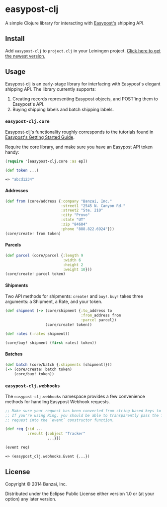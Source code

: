 # easypost-clj

A simple Clojure library for interacting with [Easypost's](https://www.easypost.com/getting-started) shipping API.

## Install

Add `easypost-clj` to `project.clj` in your Leiningen project. [Click here to get the newest version.](https://clojars.org/easypost-clj)

## Usage

Easypost-clj is an early-stage library for interfacing with Easypost's elegant shipping API. The library currently supports:

1. Creating records representing Easypost objects, and POST'ing them to Easypost's API.
2. Buying shipping labels and batch shipping labels.

### `easypost-clj.core`

Easypost-clj's functionality roughly corresponds to the tutorials found in [Easypost's Getting Started Guide](https://www.easypost.com/getting-started).

Require the core library, and make sure you have an Easypost API token handy:

```clojure
(require '[easypost-clj.core :as ep])

(def token ...)

=> "abcd1234"
```

#### Addresses

```clojure
(def from (core/address {:company "Banzai, Inc."
                         :street1 "2545 N. Canyon Rd."
                         :street2 "Ste. 210"
                         :city "Provo"
                         :state "UT"
                         :zip "84604"
                         :phone "888.822.6924"}))
(core/create! from token)
```

#### Parcels

```clojure
(def parcel (core/parcel {:length 9
                          :width 6
                          :height 2
                          :weight 10}))
(core/create! parcel token)
```

#### Shipments

Two API methods for shipments: `create!` and `buy!`. `buy!` takes three arguments: a Shipment, a Rate, and your token.

```clojure
(def shipment (-> (core/shipment {:to_address to
                                  :from_address from
                                  :parcel parcel})
                  (core/create! token))

(def rates (:rates shipment))

(core/buy! shipment (first rates) token))
```

#### Batches

```clojure
(def batch (core/batch {:shipments [shipment]}))
(-> (core/create! batch token)
    (core/buy! token))
```

### `easypost-clj.webhooks`

The `easypost-clj.webhooks` namespace provides a few convenience methods for handling Easypost Webhook requests.

```clojure
;; Make sure your request has been converted from string based keys to keywords.
;; If you're using Ring, you should be able to transparently pass the full
;; request into the `event` constructor function.

(def req {:id ...
          :result {:object "Tracker"
                   ...}})

(event req)

=> (easypost_clj.webhooks.Event {...})
```

## License

Copyright © 2014 Banzai, Inc.

Distributed under the Eclipse Public License either version 1.0 or (at
your option) any later version.
